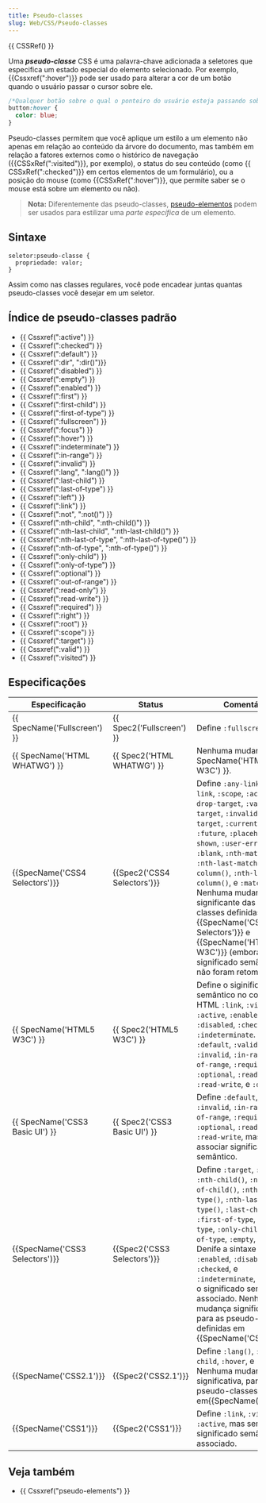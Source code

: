 ```yaml
---
title: Pseudo-classes
slug: Web/CSS/Pseudo-classes
---
```


{{ CSSRef() }}

Uma _**pseudo-classe**_ CSS é uma palavra-chave adicionada a seletores que especifica um estado especial do elemento selecionado. Por exemplo, {{Cssxref(":hover")}} pode ser usado para alterar a cor de um botão quando o usuário passar o cursor sobre ele.

```css
/*Qualquer botão sobre o qual o ponteiro do usuário esteja passando sobre*/
button:hover {
  color: blue;
}
```

Pseudo-classes permitem que você aplique um estilo a um elemento não apenas em relação ao conteúdo da árvore do documento, mas também em relação a fatores externos como o histórico de navegação ({{CSSxRef(":visited")}}, por exemplo), o status do seu conteúdo (como {{ CSSxRef(":checked")}} em certos elementos de um formulário), ou a posição do mouse (como {{CSSxRef(":hover")}}, que permite saber se o mouse está sobre um elemento ou não).

> **Nota:** Diferentemente das pseudo-classes, [pseudo-elementos](/pt-BR/docs/Web/CSS/Pseudo-elementos) podem ser usados para estilizar uma _parte específica_ de um elemento.

## Sintaxe

```
seletor:pseudo-classe {
  propriedade: valor;
}
```

Assim como nas classes regulares, você pode encadear juntas quantas pseudo-classes você desejar em um seletor.

## Índice de pseudo-classes padrão

- {{ Cssxref(":active") }}
- {{ Cssxref(":checked") }}
- {{ Cssxref(":default") }}
- {{ Cssxref(":dir", ":dir()")}}
- {{ Cssxref(":disabled") }}
- {{ Cssxref(":empty") }}
- {{ Cssxref(":enabled") }}
- {{ Cssxref(":first") }}
- {{ Cssxref(":first-child") }}
- {{ Cssxref(":first-of-type") }}
- {{ Cssxref(":fullscreen") }}
- {{ Cssxref(":focus") }}
- {{ Cssxref(":hover") }}
- {{ Cssxref(":indeterminate") }}
- {{ Cssxref(":in-range") }}
- {{ Cssxref(":invalid") }}
- {{ Cssxref(":lang", ":lang()") }}
- {{ Cssxref(":last-child") }}
- {{ Cssxref(":last-of-type") }}
- {{ Cssxref(":left") }}
- {{ Cssxref(":link") }}
- {{ Cssxref(":not", ":not()") }}
- {{ Cssxref(":nth-child", ":nth-child()") }}
- {{ Cssxref(":nth-last-child", ":nth-last-child()") }}
- {{ Cssxref(":nth-last-of-type", ":nth-last-of-type()") }}
- {{ Cssxref(":nth-of-type", ":nth-of-type()") }}
- {{ Cssxref(":only-child") }}
- {{ Cssxref(":only-of-type") }}
- {{ Cssxref(":optional") }}
- {{ Cssxref(":out-of-range") }}
- {{ Cssxref(":read-only") }}
- {{ Cssxref(":read-write") }}
- {{ Cssxref(":required") }}
- {{ Cssxref(":right") }}
- {{ Cssxref(":root") }}
- {{ Cssxref(":scope") }}
- {{ Cssxref(":target") }}
- {{ Cssxref(":valid") }}
- {{ Cssxref(":visited") }}

## Especificações

| Especificação                            | Status                               | Comentário                                                                                                                                                                                                                                                                                                                                                                                                                                                                                      |
| ---------------------------------------- | ------------------------------------ | ----------------------------------------------------------------------------------------------------------------------------------------------------------------------------------------------------------------------------------------------------------------------------------------------------------------------------------------------------------------------------------------------------------------------------------------------------------------------------------------------- |
| {{ SpecName('Fullscreen') }}     | {{ Spec2('Fullscreen') }}     | Define `:fullscreen`.                                                                                                                                                                                                                                                                                                                                                                                                                                                                           |
| {{ SpecName('HTML WHATWG') }} | {{ Spec2('HTML WHATWG') }} | Nenhuma mudança de {{ SpecName('HTML5 W3C') }}.                                                                                                                                                                                                                                                                                                                                                                                                                                        |
| {{SpecName('CSS4 Selectors')}} | {{Spec2('CSS4 Selectors')}} | Define `:any-link`, `:local-link`, `:scope`, `:active-drop-target`, `:valid-drop-target`, `:invalid-drop-target`, `:current`, `:past`, `:future`, `:placeholder-shown`, `:user-error`, `:blank`, `:nth-match()`, `:nth-last-match()`, `:nth-column()`, `:nth-last-column()`, e `:matches()`. Nenhuma mudança significante das pseudo-classes definidas em {{SpecName('CSS3 Selectors')}} e {{SpecName('HTML5 W3C')}} (embora o significado semântico que não foram retomadas). |
| {{ SpecName('HTML5 W3C') }}     | {{ Spec2('HTML5 W3C') }}     | Define o siginificado semântico no contexto do HTML `:link`, `:visited`, `:active`, `:enabled`, `:disabled`, `:checked`, e `:indeterminate`. Define `:default`, `:valid`, `:invalid`, `:in-range`, `:out-of-range`, `:required`, `:optional`, `:read-only`, `:read-write`, e `:dir()`.                                                                                                                                                                                                          |
| {{ SpecName('CSS3 Basic UI') }} | {{ Spec2('CSS3 Basic UI') }} | Define `:default`, `:valid`, `:invalid`, `:in-range`, `:out-of-range`, `:required`, `:optional`, `:read-only`, e `:read-write`, mas sem associar significado semântico.                                                                                                                                                                                                                                                                                                                         |
| {{SpecName('CSS3 Selectors')}} | {{Spec2('CSS3 Selectors')}} | Define `:target`, `:root`, `:nth-child()`, `:nth-last-of-child()`, `:nth-of-type()`, `:nth-last-of-type()`, `:last-child`, `:first-of-type`, `:last-of-type`, `:only-child`, `:only-of-type`, `:empty`, e `:not()`. Denife a sintaxe de `:enabled`, `:disabled`, `:checked`, e `:indeterminate`, mas sem o significado semântico associado. Nenhuma mudança significativa, para as pseudo-classes definidas em {{SpecName('CSS2.1')}}.                                                    |
| {{SpecName('CSS2.1')}}             | {{Spec2('CSS2.1')}}             | Define `:lang()`, `:first-child`, `:hover`, e `:focus`. Nenhuma mudança significativa, para as pseudo-classes definidas em{{SpecName('CSS1')}}.                                                                                                                                                                                                                                                                                                                                         |
| {{SpecName('CSS1')}}             | {{Spec2('CSS1')}}             | Define `:link`, `:visited`, e `:active`, mas sem o significado semântico associado.                                                                                                                                                                                                                                                                                                                                                                                                             |

## Veja também

- {{ Cssxref("pseudo-elements") }}
